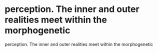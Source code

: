 # perception. The inner and outer realities meet within the morphogenetic

perception. The inner and outer realities meet within the morphogenetic